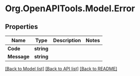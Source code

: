 # Org.OpenAPITools.Model.Error

## Properties

Name | Type | Description | Notes
------------ | ------------- | ------------- | -------------
**Code** | **string** |  | 
**Message** | **string** |  | 

[[Back to Model list]](../README.md#documentation-for-models) [[Back to API list]](../README.md#documentation-for-api-endpoints) [[Back to README]](../README.md)

